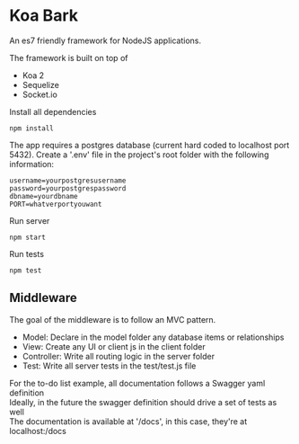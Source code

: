 # Koa Bark

An es7 friendly framework for NodeJS applications.  

The framework is built on top of
- Koa 2
- Sequelize
- Socket.io

Install all dependencies
```
npm install
```

The app requires a postgres database (current hard coded to localhost port 5432).
Create a '.env' file in the project's root folder with the following information:  
```
username=yourpostgresusername
password=yourpostgrespassword
dbname=yourdbname
PORT=whatverportyouwant
```

Run server  
```
npm start
```


Run tests  
```
npm test
```


## Middleware
The goal of the middleware is to follow an MVC pattern.  
- Model: Declare in the model folder any database items or relationships  
- View: Create any UI or client js in the client folder  
- Controller: Write all routing logic in the server folder  
- Test: Write all server tests in the test/test.js file  

For the to-do list example, all documentation follows a Swagger yaml definition  
Ideally, in the future the swagger definition should drive a set of tests as well  
The documentation is available at '<endpoint>/docs', in this case, they're at localhost:<port>/docs
